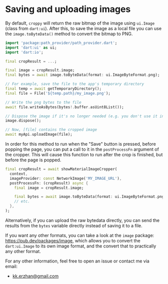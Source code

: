 # Saving and uploading images

By default, `croppy` will return the raw bitmap of the image using `ui.Image` (class from `dart:ui`). After this, to save the image as a local file you can use the `image.toByteData()` method to convert the bitmap to PNG.

```dart
import 'package:path_provider/path_provider.dart';
import 'dart:ui' as ui;
import 'dart:io';

final cropResult = ...;

final image = cropResult.image;
final bytes = await image.toByteData(format: ui.ImageByteFormat.png);

// For example, save the file to the app's temporary directory
final temp = await getTemporaryDirectory();
final file = File('${temp.path}/my_image.png');

// Write the png bytes to the file
await file.writeAsBytes(bytes!.buffer.asUint8List());

// Dispose the image if it's no longer needed (e.g. you don't use it in the UI)
image.dispose();

// Now, [file] contains the cropped image
await myApi.uploadImage(file);
```

In order for this method to run when the "Save" button is pressed, before popping the page, you can put a call to it in the `postProcessFn` argument of the cropper. This will cause this function to run after the crop is finished, but before the page is popped.

```dart
final cropResult = await showMaterialImageCropper(
  context,
  imageProvider: const NetworkImage('MY_IMAGE_URL'),
  postProcessFn: (cropResult) async {
    final image = cropResult.image;

    final bytes = await image.toByteData(format: ui.ImageByteFormat.png);
    // etc.
  },
);
```

Alternatively, if you can upload the raw bytedata directly, you can send the results from the `bytes` variable directly instead of saving it to a file.

If you want any other formats, you can take a look at the `image` package: https://pub.dev/packages/image, which allows you to convert the `dart:ui.Image` to its own image format, and the convert that to practically any other format.

For any other information, feel free to open an issue or contact me via email: 
- kk.erzhan@gmail.com